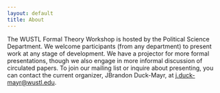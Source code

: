 ```yaml
---
layout: default
title: About
---
```


The WUSTL Formal Theory Workshop is hosted by the Political Science Department.
We welcome participants (from any department) to present work at any stage of development.
We have a projector for more formal presentations, though we also engage in more informal discussion of circulated papers.
To join our mailing list or inquire about presenting, you can contact the current organizer, JBrandon Duck-Mayr, at j.duck-mayr@wustl.edu.
